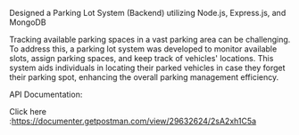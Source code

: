 Designed a Parking Lot System (Backend) utilizing Node.js, Express.js, and MongoDB

Tracking available parking spaces in a vast parking area can be challenging. To address this, a parking lot system was developed to monitor available slots, assign parking spaces, and keep track of vehicles' locations. This system aids individuals in locating their parked vehicles in case they forget their parking spot, enhancing the overall parking management efficiency.


API Documentation:

Click here :https://documenter.getpostman.com/view/29632624/2sA2xh1C5a
